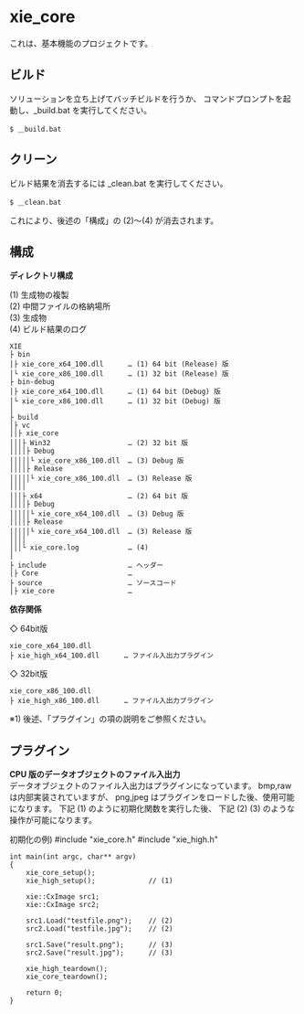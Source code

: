 ﻿xie_core
====

これは、基本機能のプロジェクトです。

## ビルド

ソリューションを立ち上げてバッチビルドを行うか、
コマンドプロンプトを起動し、\_build.bat を実行してください。  

	$ ＿build.bat

## クリーン

ビルド結果を消去するには \_clean.bat を実行してください。  

	$ ＿clean.bat

これにより、後述の「構成」の (2)～(4) が消去されます。  

## 構成

**ディレクトリ構成**  

(1) 生成物の複製  
(2) 中間ファイルの格納場所  
(3) 生成物  
(4) ビルド結果のログ  

	XIE
	├ bin
	│├ xie_core_x64_100.dll      … (1) 64 bit (Release) 版
	│└ xie_core_x86_100.dll      … (1) 32 bit (Release) 版
	├ bin-debug
	│├ xie_core_x64_100.dll      … (1) 64 bit (Debug) 版
	│└ xie_core_x86_100.dll      … (1) 32 bit (Debug) 版
	│
	├ build
	│├ vc
	││├ xie_core
	│││├ Win32                   … (2) 32 bit 版
	││││├ Debug
	│││││└ xie_core_x86_100.dll  … (3) Debug 版
	││││├ Release
	│││││└ xie_core_x86_100.dll  … (3) Release 版
	││││
	│││├ x64                     … (2) 64 bit 版
	││││├ Debug
	│││││└ xie_core_x64_100.dll  … (3) Debug 版
	││││├ Release
	│││││└ xie_core_x64_100.dll  … (3) Release 版
	││││
	│││└ xie_core.log            … (4)
	│
	├ include                    … ヘッダー
	│├ Core                      …
	├ source                     … ソースコード
	│├ xie_core                  …


**依存関係**

◇ 64bit版

	xie_core_x64_100.dll
	├ xie_high_x64_100.dll      … ファイル入出力プラグイン

◇ 32bit版

	xie_core_x86_100.dll
	├ xie_high_x86_100.dll      … ファイル入出力プラグイン

※1) 後述、「プラグイン」の項の説明をご参照ください。

## プラグイン
**CPU 版のデータオブジェクトのファイル入出力**  
データオブジェクトのファイル入出力はプラグインになっています。
bmp,raw は内部実装されていますが、
png,jpeg はプラグインをロードした後、使用可能になります。
下記 (1) のように初期化関数を実行した後、
下記 (2) (3) のような操作が可能になります。

初期化の例)
	#include "xie_core.h"
	#include "xie_high.h"

	int main(int argc, char** argv)
	{
		xie_core_setup();
		xie_high_setup();             // (1)

		xie::CxImage src1;
		xie::CxImage src2;

		src1.Load("testfile.png");    // (2)
		src2.Load("testfile.jpg");    // (2)

		src1.Save("result.png");      // (3)
		src2.Save("result.jpg");      // (3)

		xie_high_teardown();
		xie_core_teardown();

		return 0;
	}
